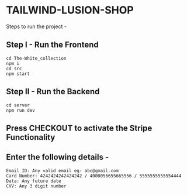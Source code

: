 # TAILWIND-LUSION-SHOP

Steps to run the project -
## Step I - Run the Frontend
    cd The-White_collection
    npm i
    cd src
    npm start

## Step II - Run the Backend
    cd server
    npm run dev

## Press CHECKOUT to activate the Stripe Functionality
## Enter the following details -
    Email ID: Any valid email eg- abc@gmail.com
    Card Number: 4242424242424242 / 4000056655665556 / 5555555555554444
    Data: Any future date
    CVV: Any 3 digit number

